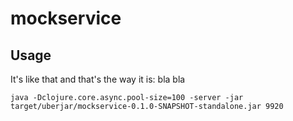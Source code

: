 # mockservice

## Usage

It's like that and that's the way it is:
bla bla

```
java -Dclojure.core.async.pool-size=100 -server -jar target/uberjar/mockservice-0.1.0-SNAPSHOT-standalone.jar 9920
```

